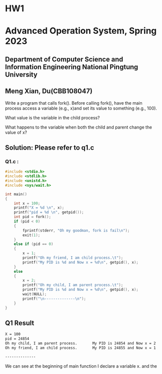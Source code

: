 # HW1
# Advanced Operation System, Spring 2023
## Department of Computer Science and Information Engineering National Pingtung University

## Meng Xian, Du(CBB108047)

Write a program that calls fork(). 
Before calling fork(), have the main process access a variable (e.g., x)and set its value to something (e.g., 100).

What value is the variable in the child process?

What happens to the variable when both the child and parent change the value of x?

## Solution: Please refer to q1.c
### Q1.c :
```C
#include <stdio.h>
#include <stdlib.h>
#include <unistd.h>
#include <sys/wait.h>

int main()
{
    int x = 100;
    printf("X = %d \n", x);
    printf("pid = %d \n", getpid());
    int pid = fork();
    if (pid < 0)
    {
        fprintf(stderr, "Oh my goodman, fork is fail\n");
        exit(1);
    }
    else if (pid == 0)
    {
        x = 1;
        printf("Oh my friend, I am child process.\t");
        printf("My PID is %d and Now x = %d\n", getpid(), x);
    }
    else
    {
        x = 2;
        printf("Oh my child, I am parent process.\t");
        printf("My PID is %d and Now x = %d\n", getpid(), x);
        wait(NULL);
        printf("\n--------------\n");
    }
}
```

## Q1 Result
```bash
X = 100 
pid = 24854 
Oh my child, I am parent process.       My PID is 24854 and Now x = 2
Oh my friend, I am child process.       My PID is 24855 and Now x = 1

--------------
```
We can see at the beginning of main function I declare a variable x.
and the 













